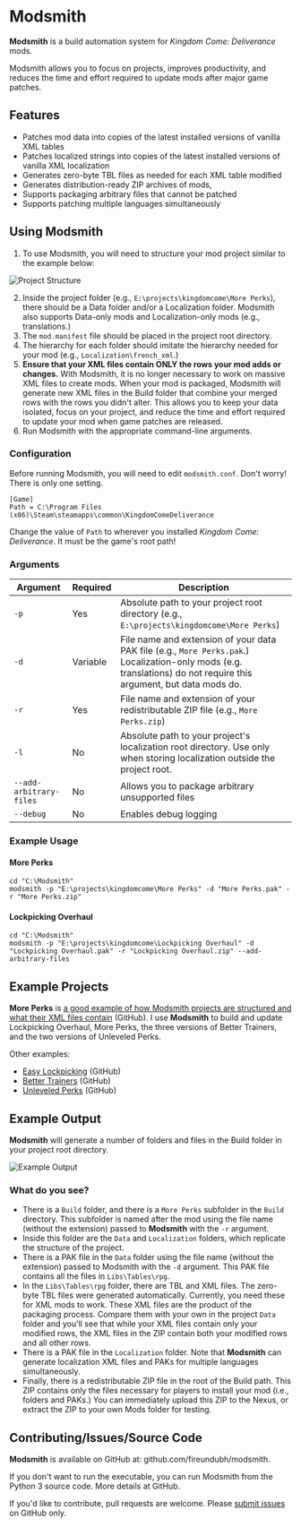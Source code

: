 <!-- TITLE: Modsmith -->

# Modsmith
**Modsmith** is a build automation system for *Kingdom Come: Deliverance* mods.

Modsmith allows you to focus on projects, improves productivity, and reduces the time and effort required to update mods after major game patches.

## Features

- Patches mod data into copies of the latest installed versions of vanilla XML tables
- Patches localized strings into copies of the latest installed versions of vanilla XML localization
- Generates zero-byte TBL files as needed for each XML table modified
- Generates distribution-ready ZIP archives of mods,
- Supports packaging arbitrary files that cannot be patched
- Supports patching multiple languages simultaneously

## Using Modsmith

1. To use Modsmith, you will need to structure your mod project similar to the example below:

![Project Structure](https://i.imgur.com/K0BSRuX.jpg)

2. Inside the project folder (e.g., `E:\projects\kingdomcome\More Perks`), there should be a Data folder and/or a Localization folder. Modsmith also supports Data-only mods and Localization-only mods (e.g., translations.)
3. The `mod.manifest` file should be placed in the project root directory.
4. The hierarchy for each folder should imitate the hierarchy needed for your mod (e.g., `Localization\french_xml`.)
5. **Ensure that your XML files contain ONLY the rows your mod adds or changes.** With Modsmith, it is no longer necessary to work on massive XML files to create mods. When your mod is packaged, Modsmith will generate new XML files in the Build folder that combine your merged rows with the rows you didn't alter. This allows you to keep your data isolated, focus on your project, and reduce the time and effort required to update your mod when game patches are released.
6. Run Modsmith with the appropriate command-line arguments.

### Configuration

Before running Modsmith, you will need to edit `modsmith.conf`. Don't worry! There is only one setting.

```
[Game]
Path = C:\Program Files (x86)\Steam\steamapps\common\KingdomComeDeliverance
```

Change the value of `Path` to wherever you installed *Kingdom Come: Deliverance*. It must be the game's root path!

### Arguments

Argument | Required | Description
--- | --- | ---
`-p` | Yes | Absolute path to your project root directory (e.g., `E:\projects\kingdomcome\More Perks`)
`-d` | Variable | File name and extension of your data PAK file (e.g., `More Perks.pak`.) Localization-only mods (e.g. translations) do not require this argument, but data mods do.
`-r` | Yes | File name and extension of your redistributable ZIP file (e.g., `More Perks.zip`)
`-l` | No | Absolute path to your project's localization root directory. Use only when storing localization outside the project root.
`--add-arbitrary-files` | No | Allows you to package arbitrary unsupported files
`--debug` | No | Enables debug logging

### Example Usage

#### More Perks

```
cd "C:\Modsmith"
modsmith -p "E:\projects\kingdomcome\More Perks" -d "More Perks.pak" -r "More Perks.zip"
```

#### Lockpicking Overhaul

```
cd "C:\Modsmith"
modsmith -p "E:\projects\kingdomcome\Lockpicking Overhaul" -d "Lockpicking Overhaul.pak" -r "Lockpicking Overhaul.zip" --add-arbitrary-files
```

## Example Projects

**More Perks** is [a good example of how Modsmith projects are structured and what their XML files contain](https://github.com/fireundubh/kingdomcome/tree/master/More%20Perks) (GitHub). I use **Modsmith** to build and update Lockpicking Overhaul, More Perks, the three versions of Better Trainers, and the two versions of Unleveled Perks.

Other examples:

- [Easy Lockpicking](https://github.com/fireundubh/kingdomcome/tree/master/Easy%20Lockpicking) (GitHub)
- [Better Trainers](https://github.com/fireundubh/kingdomcome/tree/master/Better%20Trainers) (GitHub)
- [Unleveled Perks](https://github.com/fireundubh/kingdomcome/tree/master/Unleveled%20Perks) (GitHub)

## Example Output

**Modsmith** will generate a number of folders and files in the Build folder in your project root directory.

![Example Output](https://i.imgur.com/ySmeFqP.jpg)

### What do you see?

- There is a `Build` folder, and there is a `More Perks` subfolder in the `Build` directory. This subfolder is named after the mod using the file name (without the extension) passed to **Modsmith** with the `-r` argument.
- Inside this folder are the `Data` and `Localization` folders, which replicate the structure of the project.
- There is a PAK file in the `Data` folder using the file name (without the extension) passed to Modsmith with the `-d` argument. This PAK file contains all the files in `Libs\Tables\rpg`.
- In the `Libs\Tables\rpg` folder, there are TBL and XML files. The zero-byte TBL files were generated automatically. Currently, you need these for XML mods to work. These XML files are the product of the packaging process. Compare them with your own in the project `Data` folder and you'll see that while your XML files contain only your modified rows, the XML files in the ZIP contain both your modified rows and all other rows.
- There is a PAK file in the `Localization` folder. Note that **Modsmith** can generate localization XML files and PAKs for multiple languages simultaneously.
- Finally, there is a redistributable ZIP file in the root of the Build path. This ZIP contains only the files necessary for players to install your mod (i.e., folders and PAKs.) You can immediately upload this ZIP to the Nexus, or extract the ZIP to your own Mods folder for testing.

## Contributing/Issues/Source Code

**Modsmith** is available on GitHub at: github.com/fireundubh/modsmith.

If you don't want to run the executable, you can run Modsmith from the Python 3 source code. More details at GitHub.

If you'd like to contribute, pull requests are welcome. Please [submit issues](https://github.com/fireundubh/modsmith/issues) on GitHub only.
